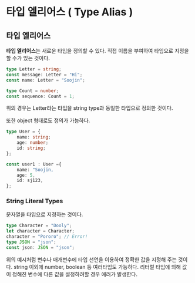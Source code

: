 # 타입 엘리어스 ( Type Alias )

## 타입 엘리어스

**타입 엘리어스**는 새로운 타입을 정의할 수 있다. 직접 이름을 부여하여 타입으로 지정을 할 수가 있는 것이다.

```ts
type Letter = string;
const message: Letter = "Hi";
const name: Letter = "Soojin";

type Count = number;
const sequence: Count = 1;
```

위의 경우는 Letter라는 타입을 string type과 동일한 타입으로 정의한 것이다.

또한 object 형태로도 정의가 가능하다.

```ts
type User = {
    name: string;
    age: number;
    id: string;
};

const user1 : User ={
    name: "Soojin,
    age: 5,
    id: sj123,
};
```

### String Literal Types

문자열을 타입으로 지정하는 것이다.

```ts
type Character = "Dooly";
let character = Character;
character = "Pororo"; // Error!
type JSON = "json";
const json: JSON = "json";
```

위의 예시처럼 변수나 매개변수에 타입 선언을 이용하여 정확한 값을 지정해 주는 것이다. string 이외에 number, boolean 등 여러타입도 가능하다.
리터럴 타입에 의해 값이 정해진 변수에 다른 값을 설정하려할 경우 에러가 발생한다.
